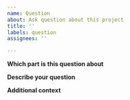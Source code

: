 ```yaml
---
name: Question
about: Ask question about this project
title: ''
labels: question
assignees: ''

---
```


**Which part is this question about**
<!--
Is it code base, library api, documentation or some other part?
-->

**Describe your question**
<!--
A clear and concise description of what the question is.
-->

**Additional context**
<!--
Add any other context about the problem here.
-->
